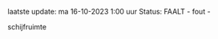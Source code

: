 laatste update: 
ma 16-10-2023  1:00   uur 
Status: FAALT - fout - 
<div class="service R">schijfruimte</div>